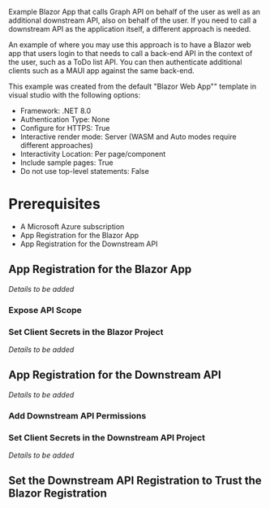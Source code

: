 Example Blazor App that calls Graph API on behalf of the user as well as an additional downstream API, also on behalf of the user. If you need to call a downstream API as the application itself, a different approach is needed.

An example of where you may use this approach is to have a Blazor web app that users login to that needs to call a back-end API in the context of the user, such as a ToDo list API. You can then authenticate additional clients such as a MAUI app against the same back-end.

This example was created from the default "Blazor Web App"" template in visual studio with the following options:

- Framework: .NET 8.0
- Authentication Type: None
- Configure for HTTPS: True
- Interactive render mode: Server (WASM and Auto modes require different approaches)
- Interactivity Location: Per page/component
- Include sample pages: True
- Do not use top-level statements: False

# Prerequisites

- A Microsoft Azure subscription
- App Registration for the Blazor App			
- App Registration for the Downstream API

## App Registration for the Blazor App

_Details to be added_

### Expose API Scope

### Set Client Secrets in the Blazor Project

_Details to be added_

## App Registration for the Downstream API

_Details to be added_

### Add Downstream API Permissions

### Set Client Secrets in the Downstream API Project

_Details to be added_

## Set the Downstream API Registration to Trust the Blazor Registration
